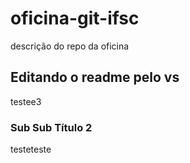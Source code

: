 # oficina-git-ifsc
descrição do repo da oficina 
## Editando o readme pelo vs
testee3



### Sub Sub Título 2

testeteste